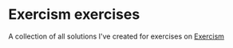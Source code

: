 <h1>Exercism exercises</h1>

A collection of all solutions I've created for exercises on [Exercism](https://exercism.org/profiles/Huliandos)